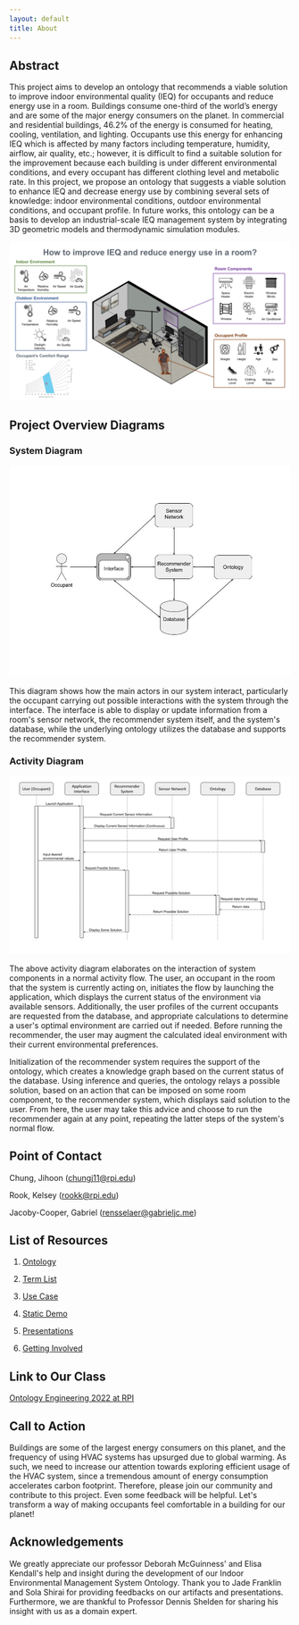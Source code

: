 ```yaml
---
layout: default
title: About
---
```


## Abstract

This project aims to develop an ontology that recommends a viable solution to improve indoor environmental quality (IEQ) for occupants and reduce energy use in a room. Buildings consume one-third of the world’s energy and are some of the major energy consumers on the planet. In commercial and residential buildings, 46.2% of the energy is consumed for heating, cooling, ventilation, and lighting. Occupants use this energy for enhancing IEQ which is affected by many factors including temperature, humidity, airflow, air quality, etc.; however, it is difficult to find a suitable solution for the improvement because each building is under different environmental conditions, and every occupant has different clothing level and metabolic rate.  In this project, we propose an ontology that suggests a viable solution to enhance IEQ and decrease energy use by combining several sets of knowledge: indoor environmental conditions, outdoor environmental conditions, and occupant profile. In future works, this ontology can be a basis to develop an industrial-scale IEQ management system by integrating 3D geometric models and thermodynamic simulation modules.

![System architecture diagram](images/OE_13_IEQ_Management_System_Abstract_Diagram.jpg)

## Project Overview Diagrams

### System Diagram

![System architecture diagram](images/SystemDiagram.jpg)

This diagram shows how the main actors in our system interact, particularly the occupant carrying out possible interactions with the system through the interface. The interface is able to display or update information from a room's sensor network, the recommender system itself, and the system's database, while the underlying ontology utilizes the database and supports the recommender system.

### Activity Diagram

![Activity diagram](images/ActivityDiagram.png)

The above activity diagram elaborates on the interaction of system components in a normal activity flow. The user, an occupant in the room that the system is currently acting on, initiates the flow by launching the application, which displays the current status of the environment via available sensors. Additionally, the user profiles of the current occupants are requested from the database, and appropriate calculations to determine a user's optimal environment are carried out if needed. Before running the recommender, the user may augment the calculated ideal environment with their current environmental preferences.

Initialization of the recommender system requires the support of the ontology, which creates a knowledge graph based on the current status of the database. Using inference and queries, the ontology relays a possible solution, based on an action that can be imposed on some room component, to the recommender system, which displays said solution to the user. From here, the user may take this advice and choose to run the recommender again at any point, repeating the latter steps of the system's normal flow.

## Point of Contact

Chung, Jihoon (chungj11@rpi.edu)

Rook, Kelsey (rookk@rpi.edu)

Jacoby-Cooper, Gabriel (rensselaer@gabrieljc.me)

## List of Resources

1. [Ontology](ontology.md)

2. [Term List](termlist.md)

3. [Use Case](usecase.md)

4. [Static Demo](demo.md) 

5. [Presentations](presentations.md)

6. [Getting Involved](gettinginvolved.md)

## Link to Our Class
[Ontology Engineering 2022 at RPI](https://github.com/tetherless-world/ontology-engineering/tree/master/oe2022/indoor-environment-manager)

## Call to Action
Buildings are some of the largest energy consumers on this planet, and the frequency of using HVAC systems has upsurged due to global warming. As such, we need to increase our attention towards exploring efficient usage of the HVAC system, since a tremendous amount of energy consumption accelerates carbon footprint. Therefore, please join our community and contribute to this project. Even some feedback will be helpful. Let's transform a way of making occupants feel comfortable in a building for our planet!

## Acknowledgements
We greatly appreciate our professor Deborah McGuinness' and Elisa Kendall's help and insight during the development of our Indoor Environmental Management System Ontology. Thank you to Jade Franklin and Sola Shirai for providing feedbacks on our artifacts and presentations. Furthermore, we are thankful to Professor Dennis Shelden for sharing his insight with us as a domain expert.
